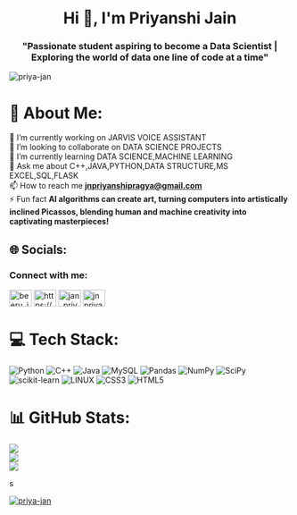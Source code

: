 <h1 align="center">Hi 👋, I'm Priyanshi Jain</h1>
<h3 align="center">"Passionate student aspiring to become a Data Scientist | Exploring the world of data one line of code at a time"</h3>

<p align="left"> <img src="https://komarev.com/ghpvc/?username=priya-jan&label=Profile%20views&color=0e75b6&style=flat" alt="priya-jan" /> </p>


# 💫 About Me:
🔭 I’m currently working on JARVIS VOICE ASSISTANT<br>👯 I’m looking to collaborate on DATA SCIENCE PROJECTS<br>🌱 I’m currently learning DATA SCIENCE,MACHINE LEARNING<br>💬 Ask me about C++,JAVA,PYTHON,DATA STRUCTURE,MS EXCEL,SQL,FLASK<br> 📫 How to reach me **jnpriyanshipragya@gmail.com**<br>⚡ Fun fact **AI algorithms can create art, turning computers into artistically inclined Picassos, blending human and machine creativity into captivating masterpieces!**
<br>


## 🌐 Socials:
<h3 align="left">Connect with me:</h3>
<p align="left">
<a href="https://twitter.com/beeru_jam" target="blank"><img align="center" src="https://raw.githubusercontent.com/rahuldkjain/github-profile-readme-generator/master/src/images/icons/Social/twitter.svg" alt="beeru_jam" height="30" width="40" /></a>
<a href="https://linkedin.com/in/https://www.linkedin.com/in/priyanshi-jain-394545230" target="blank"><img align="center" src="https://raw.githubusercontent.com/rahuldkjain/github-profile-readme-generator/master/src/images/icons/Social/linked-in-alt.svg" alt="https://www.linkedin.com/in/priyanshi-jain-394545230" height="30" width="40" /></a>
<a href="https://www.codechef.com/users/jan_priya" target="blank"><img align="center" src="https://cdn.jsdelivr.net/npm/simple-icons@3.1.0/icons/codechef.svg" alt="jan_priya" height="30" width="40" /></a>
<a href="https://www.hackerrank.com/jnpriyanshiprag1" target="blank"><img align="center" src="https://raw.githubusercontent.com/rahuldkjain/github-profile-readme-generator/master/src/images/icons/Social/hackerrank.svg" alt="jnpriyanshiprag1" height="30" width="40" /></a>
</p>

# 💻 Tech Stack:
![Python](https://img.shields.io/badge/python-3670A0?style=for-the-badge&logo=python&logoColor=ffdd54) ![C++](https://img.shields.io/badge/c++-%2300599C.svg?style=for-the-badge&logo=c%2B%2B&logoColor=white) ![Java](https://img.shields.io/badge/java-%23ED8B00.svg?style=for-the-badge&logo=java&logoColor=white) ![MySQL](https://img.shields.io/badge/mysql-%2300f.svg?style=for-the-badge&logo=mysql&logoColor=white) ![Pandas](https://img.shields.io/badge/pandas-%23150458.svg?style=for-the-badge&logo=pandas&logoColor=white) ![NumPy](https://img.shields.io/badge/numpy-%23013243.svg?style=for-the-badge&logo=numpy&logoColor=white) ![SciPy](https://img.shields.io/badge/SciPy-%230C55A5.svg?style=for-the-badge&logo=scipy&logoColor=%white) ![scikit-learn](https://img.shields.io/badge/scikit--learn-%23F7931E.svg?style=for-the-badge&logo=scikit-learn&logoColor=white) ![LINUX](https://img.shields.io/badge/Linux-FCC624?style=for-the-badge&logo=linux&logoColor=black) ![CSS3](https://img.shields.io/badge/css3-%231572B6.svg?style=for-the-badge&logo=css3&logoColor=white) ![HTML5](https://img.shields.io/badge/html5-%23E34F26.svg?style=for-the-badge&logo=html5&logoColor=white)
# 📊 GitHub Stats:
![](https://github-readme-stats.vercel.app/api?username=priya-jan&theme=radical&hide_border=false&include_all_commits=true&count_private=true)<br/>
![](https://github-readme-streak-stats.herokuapp.com/?user=priya-jan&theme=radical&hide_border=false)<br/>
![](https://github-readme-stats.vercel.app/api/top-langs/?username=priya-jan&theme=radical&hide_border=false&include_all_commits=true&count_private=true&layout=compact)

s

<p align="left"> <a href="https://github.com/ryo-ma/github-profile-trophy"><img src="https://github-profile-trophy.vercel.app/?username=priya-jan" alt="priya-jan" /></a> </p>

<!-- Proudly created with GPRM ( https://gprm.itsvg.in ) -->
